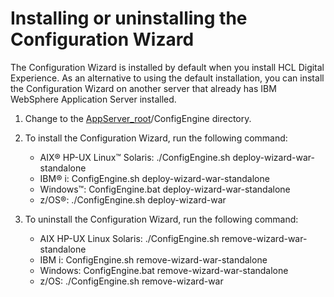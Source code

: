 # Installing or uninstalling the Configuration Wizard

The Configuration Wizard is installed by default when you install HCL Digital Experience. As an alternative to using the default installation, you can install the Configuration Wizard on another server that already has IBM WebSphere Application Server installed.

1.  Change to the [AppServer\_root](../reference/wpsdirstr.md#was_root)/ConfigEngine directory.

2.  To install the Configuration Wizard, run the following command:

    -   AIX® HP-UX Linux™ Solaris: ./ConfigEngine.sh deploy-wizard-war-standalone
    -   IBM® i: ConfigEngine.sh deploy-wizard-war-standalone
    -   Windows™: ConfigEngine.bat deploy-wizard-war-standalone
    -   z/OS®: ./ConfigEngine.sh deploy-wizard-war
    
3.  To uninstall the Configuration Wizard, run the following command:

    -   AIX HP-UX Linux Solaris: ./ConfigEngine.sh remove-wizard-war-standalone
    -   IBM i: ConfigEngine.sh remove-wizard-war-standalone
    -   Windows: ConfigEngine.bat remove-wizard-war-standalone
    -   z/OS: ./ConfigEngine.sh remove-wizard-war


